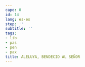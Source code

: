 ```yaml
---
capo: 0
id: 14
lang: es-es
step: ''
subtitle: ''
tags:
- lib
- pas
- pen
- pax
title: ALELUYA, BENDECID AL SEÑOR
---
```

